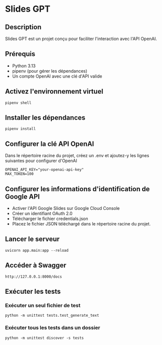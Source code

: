 # Slides GPT

## Description

Slides GPT est un projet conçu pour faciliter l'interaction avec l'API OpenAI.

## Prérequis

- Python 3.13
- pipenv (pour gérer les dépendances)
- Un compte OpenAI avec une clé d'API valide

## Activez l'environnement virtuel

```shell
pipenv shell
```

## Installer les dépendances 

```shell
pipenv install
```

## Configurer la clé API OpenAI 

Dans le répertoire racine du projet, créez un .env et ajoutez-y les lignes suivantes pour configurer d'OpenAI
```dotenv
OPENAI_API_KEY="your-openai-api-key"
MAX_TOKEN=100
```

## Configurer les informations d'identification de Google API

- Activer l'API Google Slides sur Google Cloud Console
- Créer un identifiant OAuth 2.0
- Télécharger le fichier credentials.json
- Placez le fichier JSON téléchargé dans le répertoire racine du projet.

## Lancer le serveur

```shell
uvicorn app.main:app --reload
```

## Accéder à Swagger

```shell
http://127.0.0.1:8000/docs
```

## Exécuter les tests

### Exécuter un seul fichier de test 

```shell
python -m unittest tests.test_generate_text
```

### Exécuter tous les tests dans un dossier

```shell
python -m unittest discover -s tests
```

